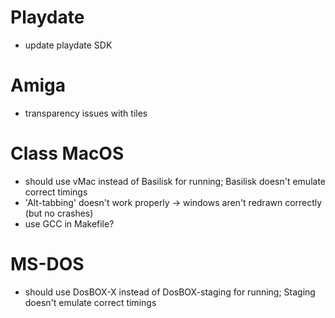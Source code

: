 
Playdate
========
- update playdate SDK

Amiga
=====
- transparency issues with tiles

Class MacOS
===========
- should use vMac instead of Basilisk for running; Basilisk doesn't emulate correct timings
- 'Alt-tabbing' doesn't work properly -> windows aren't redrawn correctly (but no crashes)
- use GCC in Makefile?

MS-DOS
===========
- should use DosBOX-X instead of DosBOX-staging for running; Staging doesn't emulate correct timings